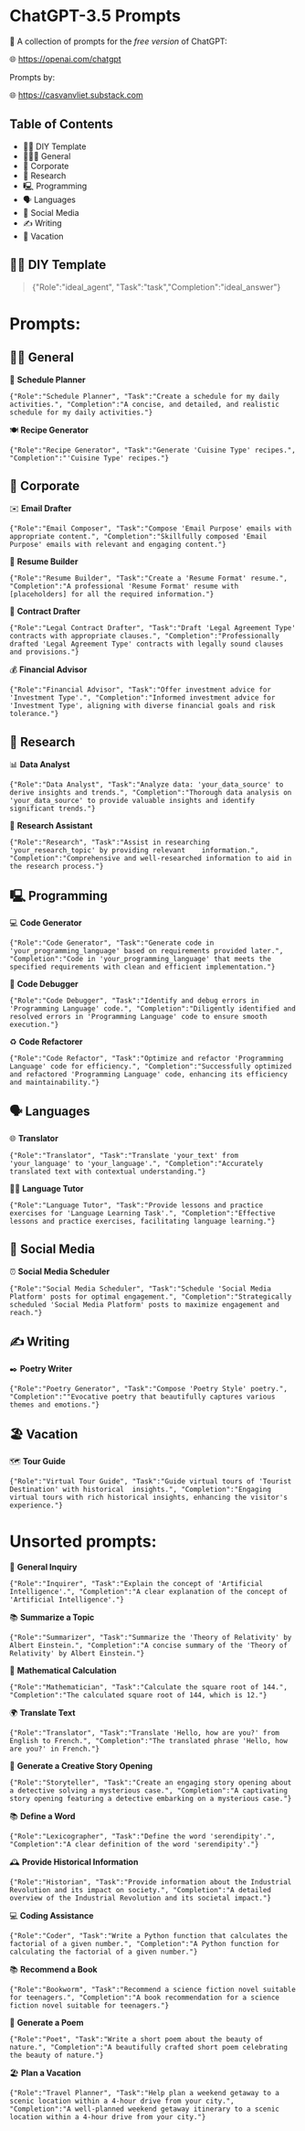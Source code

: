 # ChatGPT-3.5 Prompts

🤖 A collection of prompts for the _free version_ of ChatGPT:

🌐 https://openai.com/chatgpt

Prompts by:

🌐 https://casvanvliet.substack.com

## Table of Contents

- 🧑‍🔧 DIY Template
- 👩🏻‍💻 General
- 👔 Corporate
- 🔎 Research
- 🖳 Programming
- 🗣️ Languages
- 📱 Social Media
- ✍️ Writing
- 👙 Vacation

## 🧑‍🔧 DIY Template

> {"Role":"ideal_agent", "Task":"task","Completion":"ideal_answer"}

# Prompts:

## 👩‍💻 General

📅 **Schedule Planner**

    {"Role":"Schedule Planner", "Task":"Create a schedule for my daily activities.", "Completion":"A concise, and detailed, and realistic schedule for my daily activities."}

🍽️ **Recipe Generator**

    {"Role":"Recipe Generator", "Task":"Generate 'Cuisine Type' recipes.", "Completion":"'Cuisine Type' recipes."}

## 👔 Corporate

✉️ **Email Drafter**

    {"Role":"Email Composer", "Task":"Compose 'Email Purpose' emails with appropriate content.", "Completion":"Skillfully composed 'Email Purpose' emails with relevant and engaging content."}

📄 **Resume Builder**

    {"Role":"Resume Builder", "Task":"Create a 'Resume Format' resume.", "Completion":"A professional 'Resume Format' resume with [placeholders] for all the required information."}

📜 **Contract Drafter**

    {"Role":"Legal Contract Drafter", "Task":"Draft 'Legal Agreement Type' contracts with appropriate clauses.", "Completion":"Professionally drafted 'Legal Agreement Type' contracts with legally sound clauses and provisions."}

💰 **Financial Advisor**

    {"Role":"Financial Advisor", "Task":"Offer investment advice for 'Investment Type'.", "Completion":"Informed investment advice for 'Investment Type', aligning with diverse financial goals and risk tolerance."}

## 🔎 Research

📊 **Data Analyst**

    {"Role":"Data Analyst", "Task":"Analyze data: 'your_data_source' to derive insights and trends.", "Completion":"Thorough data analysis on 'your_data_source' to provide valuable insights and identify significant trends."}

🔬 **Research Assistant**

    {"Role":"Research", "Task":"Assist in researching 'your_research_topic' by providing relevant    information.", "Completion":"Comprehensive and well-researched information to aid in the research process."}

## 🖳 Programming

💻 **Code Generator**

    {"Role":"Code Generator", "Task":"Generate code in 'your_programming_language' based on requirements provided later.", "Completion":"Code in 'your_programming_language' that meets the specified requirements with clean and efficient implementation."}

🐞 **Code Debugger**

    {"Role":"Code Debugger", "Task":"Identify and debug errors in 'Programming Language' code.", "Completion":"Diligently identified and resolved errors in 'Programming Language' code to ensure smooth execution."}

♻️ **Code Refactorer**

    {"Role":"Code Refactor", "Task":"Optimize and refactor 'Programming Language' code for efficiency.", "Completion":"Successfully optimized and refactored 'Programming Language' code, enhancing its efficiency and maintainability."}

## 🗣️ Languages

🌐 **Translator**

    {"Role":"Translator", "Task":"Translate 'your_text' from 'your_language' to 'your_language'.", "Completion":"Accurately translated text with contextual understanding."}

👩‍🏫 **Language Tutor**

    {"Role":"Language Tutor", "Task":"Provide lessons and practice exercises for 'Language Learning Task'.", "Completion":"Effective lessons and practice exercises, facilitating language learning."}

## 📱 Social Media

⏰ **Social Media Scheduler**

    {"Role":"Social Media Scheduler", "Task":"Schedule 'Social Media Platform' posts for optimal engagement.", "Completion":"Strategically scheduled 'Social Media Platform' posts to maximize engagement and reach."}

## ✍️ Writing

✒️ **Poetry Writer**

    {"Role":"Poetry Generator", "Task":"Compose 'Poetry Style' poetry.", "Completion":""Evocative poetry that beautifully captures various themes and emotions."}

## 🏖️ Vacation

🗺️ **Tour Guide**

    {"Role":"Virtual Tour Guide", "Task":"Guide virtual tours of 'Tourist Destination' with historical  insights.", "Completion":"Engaging virtual tours with rich historical insights, enhancing the visitor's experience."}

# Unsorted prompts:

📝 **General Inquiry**

    {"Role":"Inquirer", "Task":"Explain the concept of 'Artificial Intelligence'.", "Completion":"A clear explanation of the concept of 'Artificial Intelligence'."}

📚 **Summarize a Topic**

    {"Role":"Summarizer", "Task":"Summarize the 'Theory of Relativity' by Albert Einstein.", "Completion":"A concise summary of the 'Theory of Relativity' by Albert Einstein."}

🔢 **Mathematical Calculation**

    {"Role":"Mathematician", "Task":"Calculate the square root of 144.", "Completion":"The calculated square root of 144, which is 12."}

🌍 **Translate Text**

    {"Role":"Translator", "Task":"Translate 'Hello, how are you?' from English to French.", "Completion":"The translated phrase 'Hello, how are you?' in French."}

📖 **Generate a Creative Story Opening**

    {"Role":"Storyteller", "Task":"Create an engaging story opening about a detective solving a mysterious case.", "Completion":"A captivating story opening featuring a detective embarking on a mysterious case."}

📚 **Define a Word**

    {"Role":"Lexicographer", "Task":"Define the word 'serendipity'.", "Completion":"A clear definition of the word 'serendipity'."}

🕰️ **Provide Historical Information**

    {"Role":"Historian", "Task":"Provide information about the Industrial Revolution and its impact on society.", "Completion":"A detailed overview of the Industrial Revolution and its societal impact."}

💻 **Coding Assistance**

    {"Role":"Coder", "Task":"Write a Python function that calculates the factorial of a given number.", "Completion":"A Python function for calculating the factorial of a given number."}

📚 **Recommend a Book**

    {"Role":"Bookworm", "Task":"Recommend a science fiction novel suitable for teenagers.", "Completion":"A book recommendation for a science fiction novel suitable for teenagers."}

📝 **Generate a Poem**

    {"Role":"Poet", "Task":"Write a short poem about the beauty of nature.", "Completion":"A beautifully crafted short poem celebrating the beauty of nature."}

🏖️ **Plan a Vacation**

    {"Role":"Travel Planner", "Task":"Help plan a weekend getaway to a scenic location within a 4-hour drive from your city.", "Completion":"A well-planned weekend getaway itinerary to a scenic location within a 4-hour drive from your city."}
